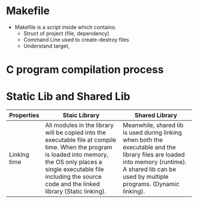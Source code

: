 # Makefile 
- Makefile is a script inside which contains:
    - Struct of project (file, dependency)
    - Command Line used to create-destroy files
    - Understand target, 

# C program compilation process

# Static Lib and Shared Lib
| Properties | Staic Library | Shared Library |
|------------|---------------|----------------|
| Linking time | All modules in the library will be copied into the executable file at compile time. When the program is loaded into memory, the OS only places a single executable file including the source code and the linked library (Static linking).| Meanwhile, shared lib is used during linking when both the executable and the library files are loaded into memory (runtime). A shared lib can be used by multiple programs. (Dynamic linking).|
